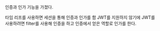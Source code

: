 인증과 인가 기능을 가졌다.

타임 리프를 사용하면 세션을 통해 인증과 인가를 함
JWT를 지원하지 않기에 JWT를 사용하려면 filter를 사용해 인증을 하고
인증에서 얻은 역할로 인가를 한다.
